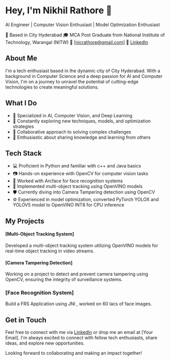 <!---- 👋 Hi, I’m Nikhil Rathore
- 👀 I’m interested in ...
- 🌱 I’m currently learning ...
- 💞️ I’m looking to collaborate on ...
- 📫 How to reach me ...


nikhilrathore1997/nikhilrathore1997 is a ✨ special ✨ repository because its `README.md` (this file) appears on your GitHub profile.
You can click the Preview link to take a look at your changes.
--->
# Hey, I'm Nikhil Rathore 👋

AI Engineer | Computer Vision Enthusiast | Model Optimization Enthusiast

📍 Based in City Hyderabad
🎓 MCA Post Graduate from National Institute of Technology, Warangal (NITW)
📧 [nicrathore@gmail.com]
💼 [LinkedIn](https://www.linkedin.com/in/nikhil-rathore-98416b1ba)

## About Me

I'm a tech enthusiast based in the dynamic city of City Hyderabad. With a background in Computer Science and a deep passion for AI and Computer Vision, I'm on a journey to unravel the potential of cutting-edge technologies to create meaningful solutions.

## What I Do

- 🔭 Specialized in AI, Computer Vision, and Deep Learning
- 🌱 Constantly exploring new techniques, models, and optimization strategies
- 👯 Collaborative approach to solving complex challenges
- 🚀 Enthusiastic about sharing knowledge and learning from others

## Tech Stack

- 💻 Proficient in Python and familiar with c++ and Java basics
- 📷 Hands-on experience with OpenCV for computer vision tasks
- 🧠 Worked with Arcface for face recognition systems
- 🎯 Implemented multi-object tracking using OpenVINO models
- 🛡️ Currently diving into Camera Tampering detection using OpenCV
- ⚙️ Experienced in model optimization, converted PyTorch YOLOX and YOLOV5 model to OpenVINO INT8 for CPU inference

## My Projects

#### [Multi-Object Tracking System]

Developed a multi-object tracking system utilizing OpenVINO models for real-time object tracking in video streams.

#### [Camera Tampering Detection]

Working on a project to detect and prevent camera tampering using OpenCV, ensuring the integrity of surveillance systems.

### [Face Recognition System]

Build a FRS Application using JNI , worked on 60 lacs of face images.

## Get in Touch

Feel free to connect with me via [LinkedIn](https://www.linkedin.com/in/yourprofile) or drop me an email at [Your Email]. I'm always excited to connect with fellow tech enthusiasts, share ideas, and explore new opportunities.

Looking forward to collaborating and making an impact together!
